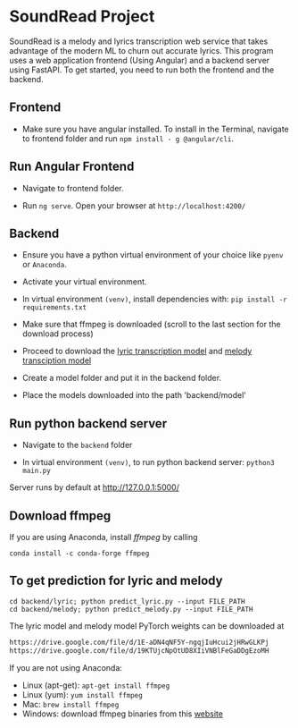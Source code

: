# SoundRead Project
SoundRead is a melody and lyrics transcription web service that takes advantage of the modern ML to churn out accurate lyrics.
This program uses a web application frontend (Using Angular) and a backend server using FastAPI. To get started, you need to run both the frontend and the backend.
## Frontend
- Make sure you have angular installed. To install in the Terminal, navigate to frontend folder and run ``npm install - g @angular/cli``.

## Run Angular Frontend
- Navigate to frontend folder.

- Run ``ng serve``. Open your browser at ``http://localhost:4200/``

## Backend
- Ensure you have a python virtual environment of your choice like `pyenv` or `Anaconda`.

- Activate your virtual environment.

- In virtual environment `(venv)`, install dependencies with: `pip install -r requirements.txt`

- Make sure that ffmpeg is downloaded (scroll to the last section for the download process)

- Proceed to download the [lyric transcription model](https://drive.google.com/file/d/1cJ0X_UN48ysH8JFXQ4VUUk2a3kWWqTVC/view?usp=sharing) and [melody transciption model](https://drive.google.com/file/d/19KTUjcNpOtUD8XIiVNBlFeGaDDgEzoMH/view?usp=sharing)

- Create a model folder and put it in the backend folder.

- Place the models downloaded into the path 'backend/model'

## Run python backend server
- Navigate to the `backend` folder

- In virtual environment `(venv)`, to run python backend server: `python3 main.py`

Server runs by default at http://127.0.0.1:5000/

## Download ffmpeg
If you are using Anaconda, install *ffmpeg* by calling
```
conda install -c conda-forge ffmpeg
```

## To get prediction for lyric and melody
```shell
cd backend/lyric; python predict_lyric.py --input FILE_PATH
cd backend/melody; python predict_melody.py --input FILE_PATH
```
The lyric model and melody model PyTorch weights can be downloaded at
```html
https://drive.google.com/file/d/1E-aDN4qNF5Y-ngqjIuHcui2jHRwGLKPj
https://drive.google.com/file/d/19KTUjcNpOtUD8XIiVNBlFeGaDDgEzoMH
```

If you are not using Anaconda:

* Linux (apt-get): `apt-get install ffmpeg`
* Linux (yum): `yum install ffmpeg`
* Mac: `brew install ffmpeg`
* Windows: download ffmpeg binaries from this [website](https://www.gyan.dev/ffmpeg/builds/)
